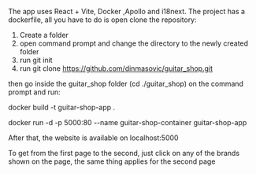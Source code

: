 The app uses React + Vite, Docker ,Apollo and i18next.
The project has a dockerfile, all you have to do is open clone the repository:

1. Create a folder
2. open command prompt and change the directory to the newly created folder
3. run git init
4. run git clone https://github.com/dinmasovic/guitar_shop.git
   

then go inside the guitar_shop folder (cd ./guitar_shop) on the command prompt and run:

docker build -t guitar-shop-app .

docker run -d -p 5000:80 --name guitar-shop-container guitar-shop-app

After that, the website is available on localhost:5000

To get from the first page to the second, just click on any of the brands shown on the page, the same
thing applies for the second page
